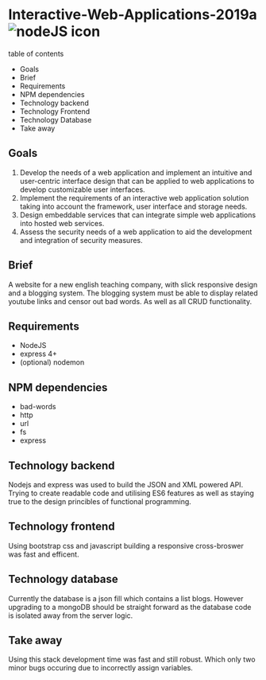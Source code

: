 # Interactive-Web-Applications-2019a ![nodeJS icon](https://assets.coingecko.com/coins/images/1061/small/js.png?1511578998)

table of contents
* Goals
* Brief
* Requirements
* NPM dependencies
* Technology backend
* Technology Frontend
* Technology Database
* Take away

## Goals

1. Develop the needs of a web application and implement an intuitive and user-centric interface
design that can be applied to web applications to develop customizable user interfaces.
2. Implement the requirements of an interactive web application solution taking into account
the framework, user interface and storage needs.
3. Design embeddable services that can integrate simple web applications into hosted web
services.
4. Assess the security needs of a web application to aid the development and integration of
security measures. 


## Brief

A website for a new english teaching company, with slick responsive design and a blogging system.
The blogging system must be able to display related youtube links and censor out bad words.
As well as all CRUD functionality. 

## Requirements
  * NodeJS
  * express 4+
  * (optional) nodemon
  
  
## NPM dependencies
  * bad-words
  * http
  * url
  * fs
  * express

## Technology backend

Nodejs and express was used to build the JSON and XML powered API. Trying to create readable code and utilising ES6 features
as well as staying true to the design princibles of functional programming.

## Technology frontend

Using bootstrap css and javascript building a responsive cross-broswer was fast and efficent.

## Technology database

Currently the database is a json fill which contains a list blogs.
However upgrading to a mongoDB should be straight forward as the database code is isolated away from the server logic.

## Take away
Using this stack development time was fast and still robust. Which only two minor bugs occuring due to incorrectly assign variables. 


